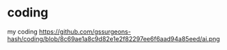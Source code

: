 # coding
my coding 
https://github.com/gssurgeons-hash/coding/blob/8c69ae1a8c9d82e1e2f82297ee6f6aad94a85eed/ai.png
